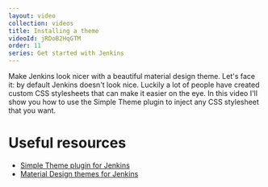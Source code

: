 ```yaml
---
layout: video
collection: videos
title: Installing a theme
videoId: jRDoB2HqGTM
order: 11
series: Get started with Jenkins
---
```


Make Jenkins look nicer with a beautiful material design theme. Let's face it: by default Jenkins doesn't look nice. Luckily a lot of people have created custom CSS stylesheets that can make it easier on the eye. In this video I'll show you how to use the Simple Theme plugin to inject any CSS stylesheet that you want.

# Useful resources
* <a href="https://wiki.jenkins-ci.org/display/JENKINS/Simple+Theme+Plugin" target="_blank">Simple Theme plugin for Jenkins</a>
* <a href="http://afonsof.com/jenkins-material-theme/" target="_blank">Material Design themes for Jenkins</a>
